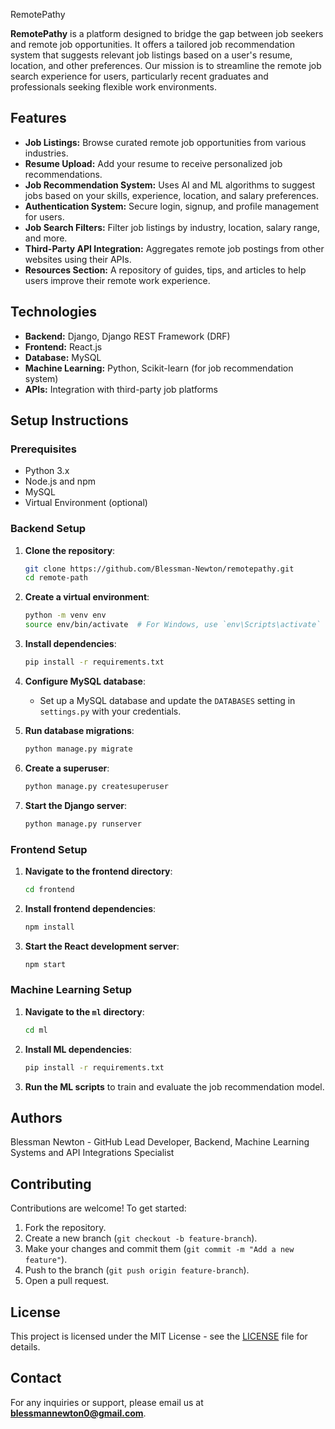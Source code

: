 RemotePathy

**RemotePathy** is a platform designed to bridge the gap between job seekers and remote job opportunities. It offers a tailored job recommendation system that suggests relevant job listings based on a user's resume, location, and other preferences. Our mission is to streamline the remote job search experience for users, particularly recent graduates and professionals seeking flexible work environments.

## Features

- **Job Listings:** Browse curated remote job opportunities from various industries.
- **Resume Upload:** Add your resume to receive personalized job recommendations.
- **Job Recommendation System:** Uses AI and ML algorithms to suggest jobs based on your skills, experience, location, and salary preferences.
- **Authentication System:** Secure login, signup, and profile management for users.
- **Job Search Filters:** Filter job listings by industry, location, salary range, and more.
- **Third-Party API Integration:** Aggregates remote job postings from other websites using their APIs.
- **Resources Section:** A repository of guides, tips, and articles to help users improve their remote work experience.

## Technologies

- **Backend:** Django, Django REST Framework (DRF)
- **Frontend:** React.js
- **Database:** MySQL
- **Machine Learning:** Python, Scikit-learn (for job recommendation system)
- **APIs:** Integration with third-party job platforms

## Setup Instructions

### Prerequisites

- Python 3.x
- Node.js and npm
- MySQL
- Virtual Environment (optional)

### Backend Setup

1. **Clone the repository**:
   ```bash
   git clone https://github.com/Blessman-Newton/remotepathy.git
   cd remote-path
   ```

2. **Create a virtual environment**:
   ```bash
   python -m venv env
   source env/bin/activate  # For Windows, use `env\Scripts\activate`
   ```

3. **Install dependencies**:
   ```bash
   pip install -r requirements.txt
   ```

4. **Configure MySQL database**:
   - Set up a MySQL database and update the `DATABASES` setting in `settings.py` with your credentials.
   
5. **Run database migrations**:
   ```bash
   python manage.py migrate
   ```

6. **Create a superuser**:
   ```bash
   python manage.py createsuperuser
   ```

7. **Start the Django server**:
   ```bash
   python manage.py runserver
   ```

### Frontend Setup

1. **Navigate to the frontend directory**:
   ```bash
   cd frontend
   ```

2. **Install frontend dependencies**:
   ```bash
   npm install
   ```

3. **Start the React development server**:
   ```bash
   npm start
   ```

### Machine Learning Setup

1. **Navigate to the `ml` directory**:
   ```bash
   cd ml
   ```

2. **Install ML dependencies**:
   ```bash
   pip install -r requirements.txt
   ```

3. **Run the ML scripts** to train and evaluate the job recommendation model.

## Authors
Blessman Newton - GitHub
Lead Developer, Backend, Machine Learning Systems and API Integrations Specialist

## Contributing

Contributions are welcome! To get started:

1. Fork the repository.
2. Create a new branch (`git checkout -b feature-branch`).
3. Make your changes and commit them (`git commit -m "Add a new feature"`).
4. Push to the branch (`git push origin feature-branch`).
5. Open a pull request.

## License

This project is licensed under the MIT License - see the [LICENSE](LICENSE) file for details.

## Contact

For any inquiries or support, please email us at **blessmannewton0@gmail.com**.


